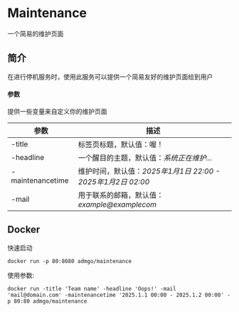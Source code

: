 
# Maintenance

一个简易的维护页面

## 简介

在进行停机服务时，使用此服务可以提供一个简易友好的维护页面给到用户

#### 参数

提供一些变量来自定义你的维护页面

| 参数             | 描述                                                          |
| ---------------- | ------------------------------------------------------------- |
| -title           | 标签页标题，默认值：喔！                                      |
| -headline        | 一个醒目的主题，默认值：_系统正在维护..._                   |
| -maintenancetime | 维护时间，默认值：_2025年1月1日 22:00 - 2025年1月2日 02:00_ |
| -mail            | 用于联系的邮箱，默认值：_example@examplecom_                |

## Docker

快速启动 

`docker run -p 80:8080 admgo/maintenance`

使用参数:

`docker run -title 'Team name' -headline 'Oops!' -mail 'mail@domain.com' -maintenancetime '2025.1.1 00:00 - 2025.1.2 00:00' -p 80:80 admgo/maintenance`
